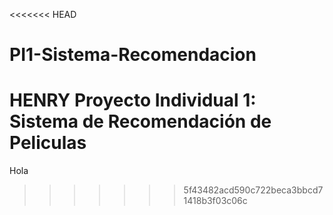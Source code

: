<<<<<<< HEAD
# PI1-Sistema-Recomendacion
HENRY Proyecto Individual 1: Sistema de Recomendación de Peliculas
=======
Hola
>>>>>>> 5f43482acd590c722beca3bbcd71418b3f03c06c
